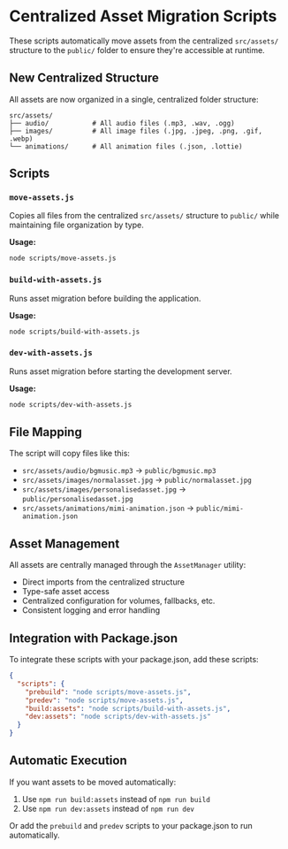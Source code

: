 
# Centralized Asset Migration Scripts

These scripts automatically move assets from the centralized `src/assets/` structure to the `public/` folder to ensure they're accessible at runtime.

## New Centralized Structure

All assets are now organized in a single, centralized folder structure:

```
src/assets/
├── audio/           # All audio files (.mp3, .wav, .ogg)
├── images/          # All image files (.jpg, .jpeg, .png, .gif, .webp)
└── animations/      # All animation files (.json, .lottie)
```

## Scripts

### `move-assets.js`
Copies all files from the centralized `src/assets/` structure to `public/` while maintaining file organization by type.

**Usage:**
```bash
node scripts/move-assets.js
```

### `build-with-assets.js`
Runs asset migration before building the application.

**Usage:**
```bash
node scripts/build-with-assets.js
```

### `dev-with-assets.js`
Runs asset migration before starting the development server.

**Usage:**
```bash
node scripts/dev-with-assets.js
```

## File Mapping

The script will copy files like this:
- `src/assets/audio/bgmusic.mp3` → `public/bgmusic.mp3`
- `src/assets/images/normalasset.jpg` → `public/normalasset.jpg`
- `src/assets/images/personalisedasset.jpg` → `public/personalisedasset.jpg`
- `src/assets/animations/mimi-animation.json` → `public/mimi-animation.json`

## Asset Management

All assets are centrally managed through the `AssetManager` utility:
- Direct imports from the centralized structure
- Type-safe asset access
- Centralized configuration for volumes, fallbacks, etc.
- Consistent logging and error handling

## Integration with Package.json

To integrate these scripts with your package.json, add these scripts:

```json
{
  "scripts": {
    "prebuild": "node scripts/move-assets.js",
    "predev": "node scripts/move-assets.js",
    "build:assets": "node scripts/build-with-assets.js",
    "dev:assets": "node scripts/dev-with-assets.js"
  }
}
```

## Automatic Execution

If you want assets to be moved automatically:
1. Use `npm run build:assets` instead of `npm run build`
2. Use `npm run dev:assets` instead of `npm run dev`

Or add the `prebuild` and `predev` scripts to your package.json to run automatically.
